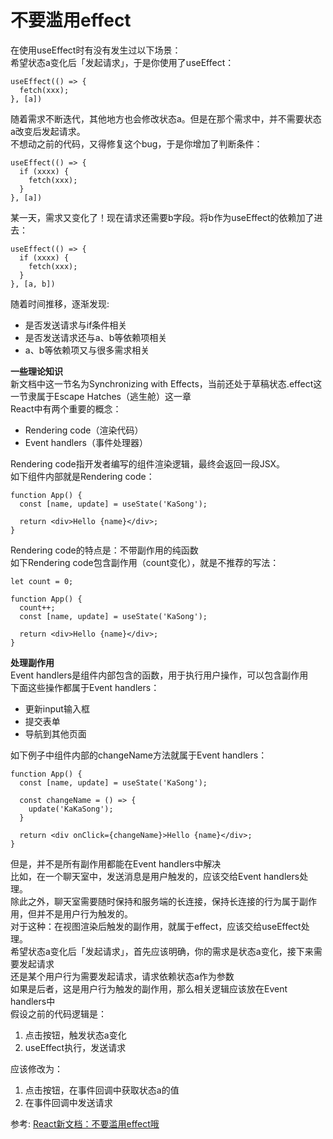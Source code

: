 # 不要滥用effect
在使用useEffect时有没有发生过以下场景：  
希望状态a变化后「发起请求」，于是你使用了useEffect：  
``` 
useEffect(() => {
  fetch(xxx);
}, [a])
```
随着需求不断迭代，其他地方也会修改状态a。但是在那个需求中，并不需要状态a改变后发起请求。  
不想动之前的代码，又得修复这个bug，于是你增加了判断条件：  
``` 
useEffect(() => {
  if (xxxx) {
    fetch(xxx);
  }
}, [a])
```
某一天，需求又变化了！现在请求还需要b字段。将b作为useEffect的依赖加了进去：  
``` 
useEffect(() => {
  if (xxxx) {
    fetch(xxx);
  }
}, [a, b])
```
随着时间推移，逐渐发现:  
- 是否发送请求与if条件相关
- 是否发送请求还与a、b等依赖项相关
- a、b等依赖项又与很多需求相关

**一些理论知识**  
新文档中这一节名为Synchronizing with Effects，当前还处于草稿状态.effect这一节隶属于Escape Hatches（逃生舱）这一章  
React中有两个重要的概念：
- Rendering code（渲染代码）
- Event handlers（事件处理器）

Rendering code指开发者编写的组件渲染逻辑，最终会返回一段JSX。  
如下组件内部就是Rendering code：  
``` 
function App() {
  const [name, update] = useState('KaSong');
  
  return <div>Hello {name}</div>;
}

```
Rendering code的特点是：不带副作用的纯函数  
如下Rendering code包含副作用（count变化），就是不推荐的写法：  
``` 
let count = 0;

function App() {
  count++;
  const [name, update] = useState('KaSong');
  
  return <div>Hello {name}</div>;
}
```
**处理副作用**  
Event handlers是组件内部包含的函数，用于执行用户操作，可以包含副作用  
下面这些操作都属于Event handlers：  
- 更新input输入框
- 提交表单
- 导航到其他页面

如下例子中组件内部的changeName方法就属于Event handlers：  
``` 
function App() {
  const [name, update] = useState('KaSong');
  
  const changeName = () => {
    update('KaKaSong');
  }
  
  return <div onClick={changeName}>Hello {name}</div>;
}
```
但是，并不是所有副作用都能在Event handlers中解决  
比如，在一个聊天室中，发送消息是用户触发的，应该交给Event handlers处理。  
除此之外，聊天室需要随时保持和服务端的长连接，保持长连接的行为属于副作用，但并不是用户行为触发的。  
对于这种：在视图渲染后触发的副作用，就属于effect，应该交给useEffect处理。  
希望状态a变化后「发起请求」，首先应该明确，你的需求是状态a变化，接下来需要发起请求    
还是某个用户行为需要发起请求，请求依赖状态a作为参数  
如果是后者，这是用户行为触发的副作用，那么相关逻辑应该放在Event handlers中  
假设之前的代码逻辑是：  
1. 点击按钮，触发状态a变化
2. useEffect执行，发送请求

应该修改为：  
1. 点击按钮，在事件回调中获取状态a的值
2. 在事件回调中发送请求

参考:
[React新文档：不要滥用effect哦](https://mp.weixin.qq.com/s/a8k6QzDJEwF8SKhyKYtwyg)
